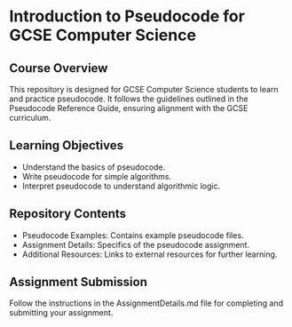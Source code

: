 # Introduction to Pseudocode for GCSE Computer Science

## Course Overview
This repository is designed for GCSE Computer Science students to learn and practice pseudocode. It follows the guidelines outlined in the Pseudocode Reference Guide, ensuring alignment with the GCSE curriculum.

## Learning Objectives
- Understand the basics of pseudocode.
- Write pseudocode for simple algorithms.
- Interpret pseudocode to understand algorithmic logic.

## Repository Contents
- Pseudocode Examples: Contains example pseudocode files.
- Assignment Details: Specifics of the pseudocode assignment.
- Additional Resources: Links to external resources for further learning.

## Assignment Submission
Follow the instructions in the AssignmentDetails.md file for completing and submitting your assignment.
